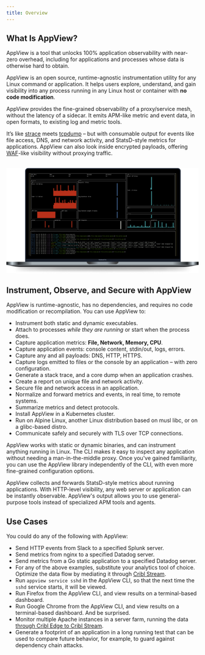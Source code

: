 ```yaml
---
title: Overview
---
```


## What Is AppView?

AppView is a tool that unlocks 100% application observability with near-zero overhead, including for applications and processes whose data is otherwise hard to obtain.

AppView is an open source, runtime-agnostic instrumentation utility for any Linux command or application. It helps users explore, understand, and gain visibility into any process running in any Linux host or container with **no code modification**. 

AppView provides the fine-grained observability of a proxy/service mesh, without the latency of a sidecar. It emits APM-like metric and event data, in open formats, to existing log and metric tools.

It’s like [strace](https://strace.io/) meets [tcpdump](https://www.tcpdump.org/) – but with consumable output for events like file access, DNS, and network activity, and StatsD-style metrics for applications. AppView can also look inside encrypted payloads, offering [WAF](https://en.wikipedia.org/wiki/Web_application_firewall)-like visibility without proxying traffic. 
</br>
</br>

![AppView in-terminal monitoring](./images/AppView-GUI-screenshot.png)

## Instrument, Observe, and Secure with AppView

AppView is runtime-agnostic, has no dependencies, and requires no code modification or recompilation. You can use AppView to:

- Instrument both static and dynamic executables.
- Attach to processes *while they are running* or start when the process does.
- Capture application metrics: **File, Network, Memory, CPU**.
- Capture application events: console content, stdin/out, logs, errors.
- Capture any and all payloads: DNS, HTTP, HTTPS.
- Capture logs emitted to files or the console by an application – with zero configuration.
- Generate a stack trace, and a core dump when an application crashes.
- Create a report on unique file and network activity.
- Secure file and network access in an application.
- Normalize and forward metrics and events, in real time, to remote systems.
- Summarize metrics and detect protocols.
- Install AppView in a Kubernetes cluster.
- Run on Alpine Linux, another Linux distribution based on musl libc, or on a glibc-based distro.
- Communicate safely and securely with TLS over TCP connections.

AppView works with static or dynamic binaries, and can instrument anything running in Linux. The CLI makes it easy to inspect any application without needing a man-in-the-middle proxy. Once you've gained familiarity, you can use the AppView library independently of the CLI, with even more fine-grained configuration options.

AppView collects and forwards StatsD-style metrics about running applications. With HTTP-level visibility, any web server or application can be instantly observable. AppView's output allows you to use general-purpose tools instead of specialized APM tools and agents.

## Use Cases

You could do any of the following with AppView:

- Send HTTP events from Slack to a specified Splunk server.
- Send metrics from nginx to a specified Datadog server.
- Send metrics from a Go static application to a specified Datadog server.
- For any of the above examples, substitute your analytics tool of choice. Optimize the data flow by mediating it through [Cribl Stream](https://cribl.io/product/).
- Run `appview service sshd` in the AppView CLI, so that the next time the `sshd` service starts, it will be viewed.
- Run Firefox from the AppView CLI, and view results on a terminal-based dashboard.
- Run Google Chrome from the AppView CLI, and view results on a terminal-based dashboard. And be surprised.
- Monitor multiple Apache instances in a server farm, running the data [through Cribl Edge to Cribl Stream](/docs/cribl-integration#scaling-viewed-processes).
- Generate a footprint of an application in a long running test that can be used to compare future behavior, for example, to guard against dependency chain attacks.

